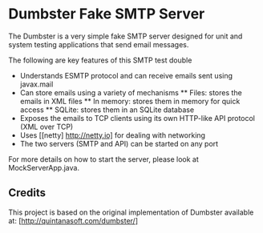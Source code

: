 Dumbster Fake SMTP Server
=========================
The Dumbster is a very simple fake SMTP server designed for unit and system
testing applications that send email messages.

The following are key features of this SMTP test double
* Understands ESMTP protocol and can receive emails sent using javax.mail
* Can store emails using a variety of mechanisms
** Files: stores the emails in XML files
** In memory: stores them in memory for quick access
** SQLite: stores them in an SQLite database
* Exposes the emails to TCP clients using its own HTTP-like API protocol (XML over TCP)
* Uses [[netty] http://netty.io] for dealing with networking 
* The two servers (SMTP and API) can be started on any port

For more details on how to start the server, please look at MockServerApp.java.

## Credits
This project is based on the original implementation of Dumbster available at:
[http://quintanasoft.com/dumbster/]